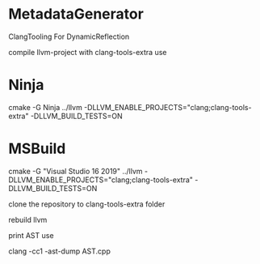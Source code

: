 # MetadataGenerator
ClangTooling For DynamicReflection

compile llvm-project with clang-tools-extra use
# Ninja
cmake -G Ninja ../llvm -DLLVM_ENABLE_PROJECTS="clang;clang-tools-extra" -DLLVM_BUILD_TESTS=ON
# MSBuild
cmake -G "Visual Studio 16 2019" ../llvm -DLLVM_ENABLE_PROJECTS="clang;clang-tools-extra" -DLLVM_BUILD_TESTS=ON

clone the repository to clang-tools-extra folder

rebuild llvm

print AST use

clang -cc1 -ast-dump AST.cpp
